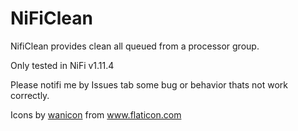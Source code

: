 # NiFiClean

NifiClean provides clean all queued from a processor group. 

Only tested in NiFi v1.11.4

Please notifi me by Issues tab some bug or behavior thats not work correctly.

Icons by <a href="https://www.flaticon.com/br/icone-gratis/limpar_2868946" title="wanicon">wanicon</a> from <a href="https://www.flaticon.com/br/" title="Flaticon"> www.flaticon.com</a>
